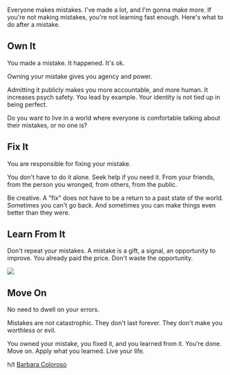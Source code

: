 ```
```

Everyone makes mistakes. I've made a lot, and I'm gonna make more. If you're not making mistakes, you're not learning fast enough. Here's
what to do after a mistake.

## Own It

You made a mistake. It happened. It's ok. 

Owning your mistake gives you agency and power.

Admitting it publicly makes you more accountable, and more human. It increases psych safety. You lead by example. Your identity is not
tied up in being perfect.

Do you want to live in a world where everyone is comfortable talking about their mistakes, or no one is?

## Fix It

You are responsible for fixing your mistake. 

You don't have to do it alone. Seek help if you need it. From your friends, from the person you wronged, from others, from the public.

Be creative. A "fix" does not have to be a return to a past state of the world. Sometimes you can't go back. And sometimes you can make
things even better than they were.

## Learn From It

Don't repeat your mistakes. A mistake is a gift, a signal, an opportunity to improve. You already paid the price. Don't waste the
opportunity.

![](https://www.mrlovenstein.com/images/comics/1125_learning_experience.png)

## Move On

No need to dwell on your errors.

Mistakes are not catastrophic. They don't last forever. They don't make you worthless or evil.

You owned your mistake, you fixed it, and you learned from it. You're done. Move on. Apply what you learned. Live your life.


h/t [Barbara Coloroso](https://www.goodreads.com/book/show/1129366.Kids_Are_Worth_It_)
